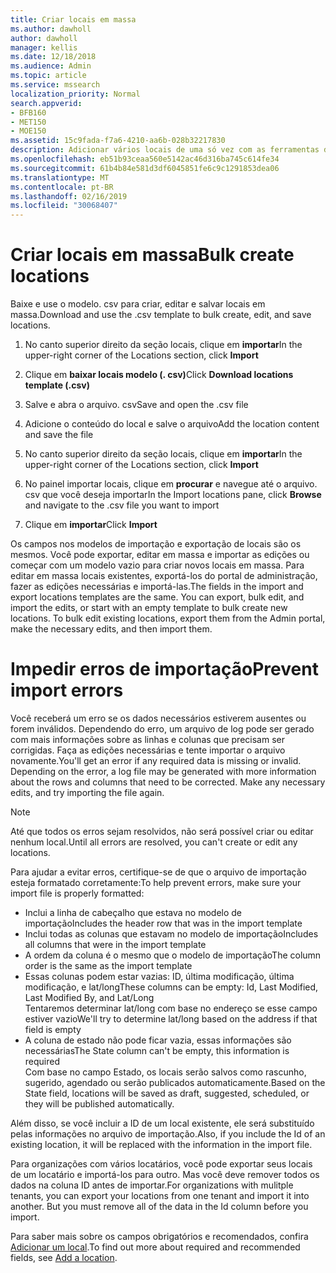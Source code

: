 ```yaml
---
title: Criar locais em massa
ms.author: dawholl
author: dawholl
manager: kellis
ms.date: 12/18/2018
ms.audience: Admin
ms.topic: article
ms.service: mssearch
localization_priority: Normal
search.appverid:
- BFB160
- MET150
- MOE150
ms.assetid: 15c9fada-f7a6-4210-aa6b-028b32217830
description: Adicionar vários locais de uma só vez com as ferramentas de importação para o portal de administração de pesquisa da Microsoft
ms.openlocfilehash: eb51b93ceaa560e5142ac46d316ba745c614fe34
ms.sourcegitcommit: 61b4b84e581d3df6045851fe6c9c1291853dea06
ms.translationtype: MT
ms.contentlocale: pt-BR
ms.lasthandoff: 02/16/2019
ms.locfileid: "30068407"
---
```

# <a name="bulk-create-locations"></a><span data-ttu-id="24477-103">Criar locais em massa</span><span class="sxs-lookup"><span data-stu-id="24477-103">Bulk create locations</span></span>

<span data-ttu-id="24477-104">Baixe e use o modelo. csv para criar, editar e salvar locais em massa.</span><span class="sxs-lookup"><span data-stu-id="24477-104">Download and use the .csv template to bulk create, edit, and save locations.</span></span> 
  
1. <span data-ttu-id="24477-105">No canto superior direito da seção locais, clique em **importar**</span><span class="sxs-lookup"><span data-stu-id="24477-105">In the upper-right corner of the Locations section, click **Import**</span></span>
    
2. <span data-ttu-id="24477-106">Clique em **baixar locais modelo (. csv)**</span><span class="sxs-lookup"><span data-stu-id="24477-106">Click **Download locations template (.csv)**</span></span>
    
3. <span data-ttu-id="24477-107">Salve e abra o arquivo. csv</span><span class="sxs-lookup"><span data-stu-id="24477-107">Save and open the .csv file</span></span>
    
4. <span data-ttu-id="24477-108">Adicione o conteúdo do local e salve o arquivo</span><span class="sxs-lookup"><span data-stu-id="24477-108">Add the location content and save the file</span></span>
    
5. <span data-ttu-id="24477-109">No canto superior direito da seção locais, clique em **importar**</span><span class="sxs-lookup"><span data-stu-id="24477-109">In the upper-right corner of the Locations section, click **Import**</span></span>
    
6. <span data-ttu-id="24477-110">No painel importar locais, clique em **procurar** e navegue até o arquivo. csv que você deseja importar</span><span class="sxs-lookup"><span data-stu-id="24477-110">In the Import locations pane, click **Browse** and navigate to the .csv file you want to import</span></span> 
    
7. <span data-ttu-id="24477-111">Clique em **importar**</span><span class="sxs-lookup"><span data-stu-id="24477-111">Click **Import**</span></span>

<span data-ttu-id="24477-p101">Os campos nos modelos de importação e exportação de locais são os mesmos. Você pode exportar, editar em massa e importar as edições ou começar com um modelo vazio para criar novos locais em massa. Para editar em massa locais existentes, exportá-los do portal de administração, fazer as edições necessárias e importá-las.</span><span class="sxs-lookup"><span data-stu-id="24477-p101">The fields in the import and export locations templates are the same. You can export, bulk edit, and import the edits, or start with an empty template to bulk create new locations. To bulk edit existing locations, export them from the Admin portal, make the necessary edits, and then import them.</span></span>

# <a name="prevent-import-errors"></a><span data-ttu-id="24477-115">Impedir erros de importação</span><span class="sxs-lookup"><span data-stu-id="24477-115">Prevent import errors</span></span>  
<span data-ttu-id="24477-p102">Você receberá um erro se os dados necessários estiverem ausentes ou forem inválidos. Dependendo do erro, um arquivo de log pode ser gerado com mais informações sobre as linhas e colunas que precisam ser corrigidas. Faça as edições necessárias e tente importar o arquivo novamente.</span><span class="sxs-lookup"><span data-stu-id="24477-p102">You'll get an error if any required data is missing or invalid. Depending on the error, a log file may be generated with more information about the rows and columns that need to be corrected. Make any necessary edits, and try importing the file again.</span></span>
  
> [!NOTE]
> <span data-ttu-id="24477-119">Até que todos os erros sejam resolvidos, não será possível criar ou editar nenhum local.</span><span class="sxs-lookup"><span data-stu-id="24477-119">Until all errors are resolved, you can't create or edit any locations.</span></span> 

<span data-ttu-id="24477-120">Para ajudar a evitar erros, certifique-se de que o arquivo de importação esteja formatado corretamente:</span><span class="sxs-lookup"><span data-stu-id="24477-120">To help prevent errors, make sure your import file is properly formatted:</span></span>
- <span data-ttu-id="24477-121">Inclui a linha de cabeçalho que estava no modelo de importação</span><span class="sxs-lookup"><span data-stu-id="24477-121">Includes the header row that was in the import template</span></span>
- <span data-ttu-id="24477-122">Inclui todas as colunas que estavam no modelo de importação</span><span class="sxs-lookup"><span data-stu-id="24477-122">Includes all columns that were in the import template</span></span>
- <span data-ttu-id="24477-123">A ordem da coluna é o mesmo que o modelo de importação</span><span class="sxs-lookup"><span data-stu-id="24477-123">The column order is the same as the import template</span></span>
- <span data-ttu-id="24477-124">Essas colunas podem estar vazias: ID, última modificação, última modificação, e lat/long</span><span class="sxs-lookup"><span data-stu-id="24477-124">These columns can be empty: Id, Last Modified, Last Modified By, and Lat/Long</span></span>  
<span data-ttu-id="24477-125">Tentaremos determinar lat/long com base no endereço se esse campo estiver vazio</span><span class="sxs-lookup"><span data-stu-id="24477-125">We'll try to determine lat/long based on the address if that field is empty</span></span>
- <span data-ttu-id="24477-126">A coluna de estado não pode ficar vazia, essas informações são necessárias</span><span class="sxs-lookup"><span data-stu-id="24477-126">The State column can't be empty, this information is required</span></span>  
<span data-ttu-id="24477-127">Com base no campo Estado, os locais serão salvos como rascunho, sugerido, agendado ou serão publicados automaticamente.</span><span class="sxs-lookup"><span data-stu-id="24477-127">Based on the State field, locations will be saved as draft, suggested, scheduled, or they will be published automatically.</span></span>

<span data-ttu-id="24477-128">Além disso, se você incluir a ID de um local existente, ele será substituído pelas informações no arquivo de importação.</span><span class="sxs-lookup"><span data-stu-id="24477-128">Also, if you include the Id of an existing location, it will be replaced with the information in the import file.</span></span>

<span data-ttu-id="24477-p103">Para organizações com vários locatários, você pode exportar seus locais de um locatário e importá-los para outro. Mas você deve remover todos os dados na coluna ID antes de importar.</span><span class="sxs-lookup"><span data-stu-id="24477-p103">For organizations with mulitple tenants, you can export your locations from one tenant and import it into another. But you must remove all of the data in the Id column before you import.</span></span>
  
<span data-ttu-id="24477-131">Para saber mais sobre os campos obrigatórios e recomendados, confira [Adicionar um local](add-a-location.md).</span><span class="sxs-lookup"><span data-stu-id="24477-131">To find out more about required and recommended fields, see [Add a location](add-a-location.md).</span></span>

  

